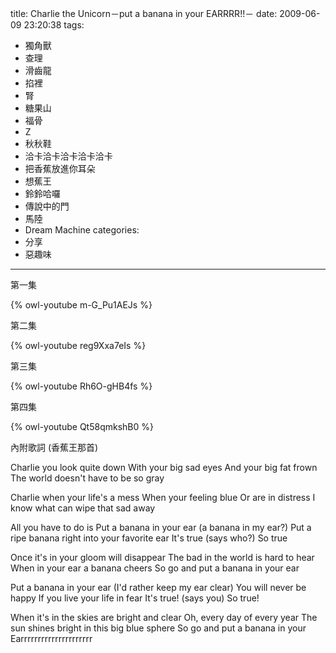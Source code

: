 title: Charlie the Unicorn－put a banana in your EARRRR!!－
date: 2009-06-09 23:20:38
tags:
- 獨角獸
- 查理
- 滑齒龍
- 掐裡
- 腎
- 糖果山
- 福骨
- Z
- 秋秋鞋
- 洽卡洽卡洽卡洽卡洽卡
- 把香蕉放進你耳朵
- 想蕉王
- 鈴鈴哈囉
- 傳說中的門
- 馬陸
- Dream Machine
categories:
- 分享
- 惡趣味
---

第一集

{% owl-youtube m-G_Pu1AEJs %}

第二集

{% owl-youtube reg9Xxa7eIs %}

第三集

{% owl-youtube Rh6O-gHB4fs %}

第四集

{% owl-youtube Qt58qmkshB0 %}

內附歌詞 (香蕉王那首)

<!-- more -->

Charlie you look quite down
With your big sad eyes
And your big fat frown
The world doesn't have to be so gray

Charlie when your life's a mess
When your feeling blue
Or are in distress
I know what can wipe that sad away

All you have to do is
Put a banana in your ear (a banana in my ear?)
Put a ripe banana right into your favorite ear
It's true (says who?)
So true

Once it's in your gloom will disappear
The bad in the world is hard to hear
When in your ear a banana cheers
So go and put a banana in your ear

Put a banana in your ear (I'd rather keep my ear clear)
You will never be happy
If you live your life in fear
It's true! (says you)
So true!

When it's in the skies are bright and clear
Oh, every day of every year
The sun shines bright in this big blue sphere
So go and put a banana in your
Earrrrrrrrrrrrrrrrrrrrr